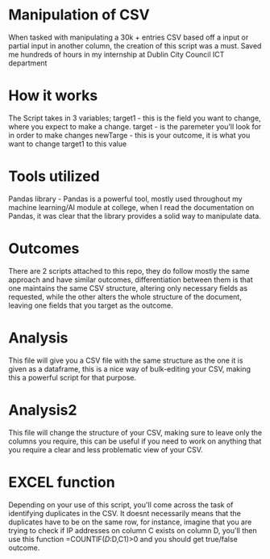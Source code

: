 #              Manipulation of CSV

When tasked with manipulating a 30k + entries CSV based off a input or partial input in another column, the creation of this script was a must.
Saved me hundreds of hours in my internship at Dublin City Council ICT department 


#  How it works

The Script takes in 3 variables;
target1 - this is the field you want to change, where you expect to make a change.
target - is the paremeter you'll look for in order to make changes
newTarge - this is your outcome, it is what you want to change target1 to this value

# Tools utilized

Pandas library - Pandas is a powerful tool, mostly used throughout my machine learning/AI module at college,
when I read the documentation on Pandas, it was clear that the library provides a solid way to manipulate data.

# Outcomes

There are 2 scripts attached to this repo, they do follow mostly the same approach and have similar outcomes,
differentiation between them is that one maintains the same CSV structure, altering only necessary fields as requested,
while the other alters the whole structure of the document, leaving one fields that you target as the outcome.

# Analysis

This file will give you a CSV file with the same structure as the one it is given as a dataframe,
this is a nice way of bulk-editing your CSV, making this a powerful script for that purpose.

# Analysis2

This file will change the structure of your CSV, making sure to leave only the columns you require,
this can be useful if you need to work on anything that you require a clear and less problematic view of your CSV.

# EXCEL function

Depending on your use of this script, you'll come across the task of identifying duplicates in the CSV.
It doesnt necessarily means that the duplicates have to be on the same row, for instance,
imagine that you are trying to check if IP addresses on column C exists on column D,
you'll then use this function =COUNTIF($D:$D,C1)>0 and you should get true/false outcome.
